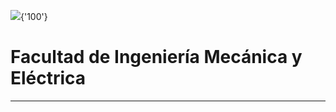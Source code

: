 ![](https://user-images.githubusercontent.com/14845203/190489800-59a8b8c6-353f-4537-bb7e-0c0a63ef1109.png){'100'}
# Facultad de Ingeniería Mecánica y Eléctrica
---
##  
